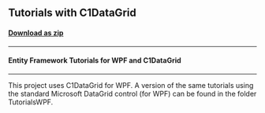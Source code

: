 ## Tutorials with C1DataGrid
#### [Download as zip](https://downgit.github.io/#/home?url=https://github.com/GrapeCity/ComponentOne-WPF-Samples/tree/master/NET_4.5.2/C1.WPF.DataSource/VB/TutorialsWPF-C1DataGrid)
____
#### Entity Framework Tutorials for WPF and C1DataGrid
____
This project uses C1DataGrid for WPF.
A version of the same tutorials using the standard Microsoft
DataGrid control (for WPF) can be found in the folder TutorialsWPF.


